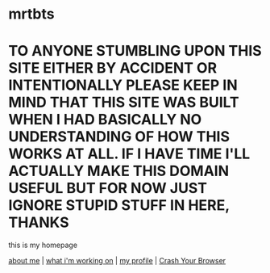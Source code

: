 # mrtbts
# TO ANYONE STUMBLING UPON THIS SITE EITHER BY ACCIDENT OR INTENTIONALLY PLEASE KEEP IN MIND THAT THIS SITE WAS BUILT WHEN I HAD BASICALLY NO UNDERSTANDING OF HOW THIS WORKS AT ALL. IF I HAVE TIME I'LL ACTUALLY MAKE THIS DOMAIN USEFUL BUT FOR NOW JUST IGNORE STUPID STUFF IN HERE, THANKS
this is my homepage

[about me](https://about-mrtbts.github.io/mrtbts/about%20me)
| [what i'm working on](https://about-mrtbts.github.io/mrtbts/what%20i'm%20working%20on)
| [my profile](https://scratch.mit.edu/users/mrtbts)
| [Crash Your Browser](./crashBrowser)

